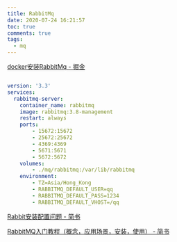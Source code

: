 ```yaml
---
title: RabbitMq
date: 2020-07-24 16:21:57
toc: true
comments: true
tags:
  - mq
---
```


[docker安装RabbitMq - 掘金](https://juejin.im/post/5dabec98e51d4524c06047aa)
```yml

version: '3.3'
services:
  rabbitmq-server:
    container_name: rabbitmq
    image: rabbitmq:3.8-management
    restart: always
    ports:
        - 15672:15672
        - 25672:25672
        - 4369:4369
        - 5671:5671
        - 5672:5672
    volumes:
        - ./mq/rabbitmq:/var/lib/rabbitmq
    environment:
        - TZ=Asia/Hong_Kong
        - RABBITMQ_DEFAULT_USER=qq
        - RABBITMQ_DEFAULT_PASS=1234
        - RABBITMQ_DEFAULT_VHOST=/qq
```
[Rabbit安装配置问题 - 简书](https://www.jianshu.com/p/2ecad37d64ff)

[RabbitMQ入门教程（概念，应用场景，安装，使用） - 简书](https://www.jianshu.com/p/dae5bbed39b1)
